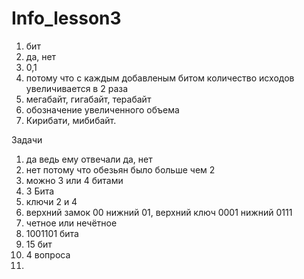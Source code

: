 # Info_lesson3 
1. бит
2. да, нет
3. 0,1
4. потому что с каждым добавленым битом количество исходов увеличивается в 2 раза
5. мегабайт, гигабайт, терабайт
6. обозначение увеличенного объема
7. Кирибати, мибибайт.

Задачи

1. да ведь ему отвечали да, нет
2. нет потому что обезьян было больше чем 2
3. можно 3 или 4 битами
4. 3 Бита
5. ключи 2 и 4
6. верхний замок 00 нижний 01, верхний ключ 0001 нижний 0111
7. четное или нечётное
8. 1001101 бита
9. 15 бит
10. 4 вопроса
11. 
